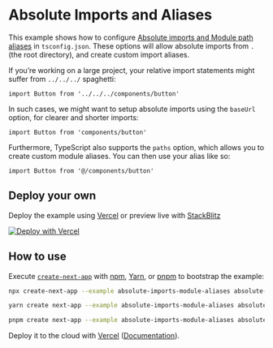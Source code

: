 # Absolute Imports and Aliases

This example shows how to configure [Absolute imports and Module path aliases](https://nextjs.org/docs/advanced-features/module-path-aliases) in `tsconfig.json`. These options will allow absolute imports from `.` (the root directory), and create custom import aliases.

If you’re working on a large project, your relative import statements might suffer from `../../../` spaghetti:

```tsx
import Button from '../../../components/button'
```

In such cases, we might want to setup absolute imports using the `baseUrl` option, for clearer and shorter imports:

```tsx
import Button from 'components/button'
```

Furthermore, TypeScript also supports the `paths` option, which allows you to create custom module aliases. You can then use your alias like so:

```tsx
import Button from '@/components/button'
```

## Deploy your own

Deploy the example using [Vercel](https://vercel.com?utm_source=github&utm_medium=readme&utm_campaign=next-example) or preview live with [StackBlitz](https://stackblitz.com/github/vercel/next.js/tree/canary/examples/absolute-imports-module-aliases)

[![Deploy with Vercel](https://vercel.com/button)](https://vercel.com/new/git/external?repository-url=https://github.com/vercel/next.js/tree/canary/examples/absolute-imports-module-aliases&project-name=absolute-imports-module-aliases&repository-name=absolute-imports-module-aliases)

## How to use

Execute [`create-next-app`](https://github.com/vercel/next.js/tree/canary/packages/create-next-app) with [npm](https://docs.npmjs.com/cli/init), [Yarn](https://yarnpkg.com/lang/en/docs/cli/create/), or [pnpm](https://pnpm.io) to bootstrap the example:

```bash
npx create-next-app --example absolute-imports-module-aliases absolute-imports-module-aliases-app
```

```bash
yarn create next-app --example absolute-imports-module-aliases absolute-imports-module-aliases-app
```

```bash
pnpm create next-app --example absolute-imports-module-aliases absolute-imports-module-aliases-app
```

Deploy it to the cloud with [Vercel](https://vercel.com/new?utm_source=github&utm_medium=readme&utm_campaign=next-example) ([Documentation](https://nextjs.org/docs/deployment)).
